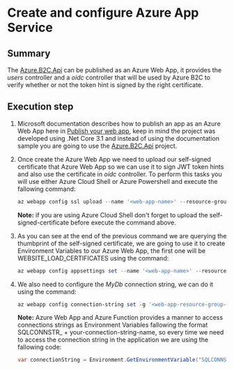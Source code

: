 # Create and configure Azure App Service

## Summary

The [Azure.B2C.Api](https://github.com/DonRamaral/azure-b2c/tree/master/b2c-api/Azure.B2C.Api) can be published as an Azure Web App, it provides the *users* controller and a *oidc* controller that will be used by Azure B2C to verify whether or not the token hint is signed by the right certificate. 

## Execution step

1. Microsoft documentation describes how to publish an app as an Azure Web App here in [Publish your web app](https://docs.microsoft.com/en-us/azure/app-service/quickstart-dotnetcore?pivots=platform-windows#publish-your-web-app), keep in mind the project was developed using .Net Core 3.1 and instead of using the documentation sample you are going to use the [Azure.B2C.Api](https://github.com/DonRamaral/azure-b2c/tree/master/b2c-api/Azure.B2C.Api) project.

2. Once create the Azure Web App we need to upload our self-signed certificate that Azure Web App so we can use it to sign JWT token hints and also use the certificate in *oidc* controller. To perform this tasks you will use either Azure Cloud Shell or Azure Powershell  and execute the fallowing command:

    ```powershell
    az webapp config ssl upload --name '<web-app-name>' --resource-group '<web-app-resource-group-name>' --certificate-file '<path-to-PFX-file>' --certificate-password '<self-signed-certificate-password>' --query thumbprint
    ```
    **Note:** if you are using Azure Cloud Shell don't forget to upload the self-signed-certificate before execute the command above.

3. As you can see at the end of the previous command we are querying the thumbprint of the self-signed certificate, we are going to use it to create Environment Variables to our Azure Web App, the first one will be WEBSITE_LOAD_CERTIFICATES using the command:

    ```powershell
    az webapp config appsettings set --name '<web-app-name>' --resource-group '<web-app-resource-group-name>' --settings WEBSITE_LOAD_CERTIFICATES='<self-signed-certificate-thumbprint>'
    ```
4. We also need to configure the *MyDb* connection string, we can do it using the command:

    ```powershell
    az webapp config connection-string set -g '<web-app-resource-group-name>' -n '<web-app-name>' -t SQLServer --settings MyDb='<azure-sql-server-connection-string>'
    ```
    **Note:** Azure Web App and Azure Function provides a manner to access connections strings as Environment Variables fallowing the format SQLCONNSTR_ + your-connection-string-name, so every time we need to access the connection string in the application we are using the fallowing code:
    ```csharp
    var connectionString = Environment.GetEnvironmentVariable("SQLCONNSTR_MyDb");